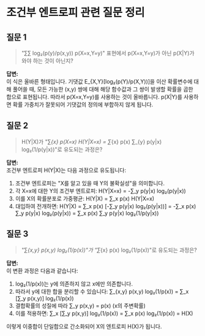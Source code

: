 # 조건부 엔트로피 관련 질문 정리

## 질문 1
> "∑∑ log₂(p(y)/p(x,y)) p(X=x,Y=y)" 표현에서 p(X=x,Y=y)가 아닌 p(X|Y)가 와야 하는 것이 아닌지?

**답변:**  
이 식은 올바른 형태입니다. 기댓값 E_{X,Y}[log₂(p(Y)/p(X,Y))]을 이산 확률변수에 대해 풀어쓸 때, 모든 가능한 (x,y) 쌍에 대해 해당 함수값과 그 쌍이 발생할 확률을 곱한 합으로 표현됩니다. 따라서 p(X=x,Y=y)를 사용하는 것이 올바릅니다. p(X|Y)를 사용하면 확률 가중치가 잘못되어 기댓값의 정의에 부합하지 않게 됩니다.

## 질문 2
> H(Y|X)가 "∑_{x} p(X=x) H(Y|X=x) = ∑_{x} p(x) ∑_{y} p(y|x) log₂(1/p(y|x))"로 유도되는 과정은?

**답변:**  
조건부 엔트로피 H(Y|X)는 다음 과정으로 유도됩니다:

1. 조건부 엔트로피는 "X를 알고 있을 때 Y의 불확실성"을 의미합니다.
2. 각 X=x에 대한 Y의 조건부 엔트로피: H(Y|X=x) = -∑_y p(y|x) log₂(p(y|x))
3. 이를 X의 확률분포로 가중평균: H(Y|X) = ∑_x p(x) H(Y|X=x)
4. 대입하여 전개하면: 
   H(Y|X) = ∑_x p(x) [-∑_y p(y|x) log₂(p(y|x))]
   = -∑_x p(x) ∑_y p(y|x) log₂(p(y|x))
   = ∑_x p(x) ∑_y p(y|x) log₂(1/p(y|x))

## 질문 3
> "∑_{x,y} p(x,y) log₂(1/p(x))"가 "∑_{x} p(x) log₂(1/p(x))"로 유도되는 과정은?

**답변:**  
이 변환 과정은 다음과 같습니다:

1. log₂(1/p(x))는 y에 의존하지 않고 x에만 의존합니다.
2. 따라서 y에 대한 합을 분리할 수 있습니다:
   ∑_{x,y} p(x,y) log₂(1/p(x)) = ∑_x [∑_y p(x,y)] log₂(1/p(x))
3. 결합확률의 성질에 따라 ∑_y p(x,y) = p(x) (x의 주변확률)
4. 이를 적용하면:
   ∑_x [∑_y p(x,y)] log₂(1/p(x)) = ∑_x p(x) log₂(1/p(x)) = H(X)

이렇게 이중합이 단일합으로 간소화되어 X의 엔트로피 H(X)가 됩니다.